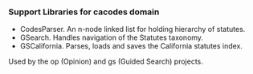 ### Support Libraries for cacodes domain
  * CodesParser. An n-node linked list for holding hierarchy of statutes.
  * GSearch. Handles navigation of the Statutes taxonomy. 
  * GSCalifornia. Parses, loads and saves the California statutes index.
  
Used by the op (Opinion) and gs (Guided Search) projects.
